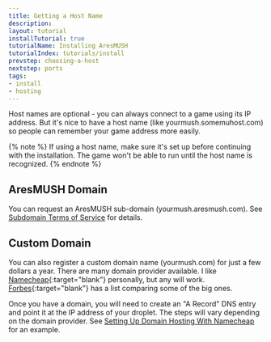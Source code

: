 ```yaml
---
title: Getting a Host Name
description: 
layout: tutorial
installTutorial: true
tutorialName: Installing AresMUSH
tutorialIndex: tutorials/install
prevstep: choosing-a-host
nextstep: ports
tags:
- install
- hosting
---
```


Host names are optional - you can always connect to a game using its IP address.  But it's nice to have a host name (like yourmush.somemuhost.com) so people can remember your game address more easily.

{% note %}
If using a host name, make sure it's set up before continuing with the installation. The game won't be able to run until the host name is recognized.
{% endnote %}

## AresMUSH Domain

You can request an AresMUSH sub-domain (yourmush.aresmush.com). See [Subdomain Terms of Service](/subdomain-tos.html) for details.

## Custom Domain

You can also register a custom domain name (yourmush.com) for just a few dollars a year. There are many domain provider available. I like [Namecheap](https://www.namecheap.com/){:target="blank"} personally, but any will work. [Forbes](https://www.forbes.com/advisor/business/software/best-domain-registrar/){:target="blank"} has a list comparing some of the big ones.

Once you have a domain, you will need to create an "A Record" DNS entry and point it at the IP address of your droplet.  The steps will vary depending on the domain provider. See [Setting Up Domain Hosting With Namecheap](/tutorials/install/setting-up-dns.html) for an example.